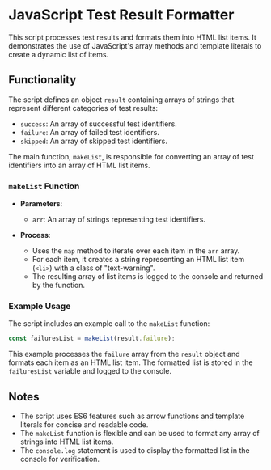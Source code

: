 # JavaScript Test Result Formatter

This script processes test results and formats them into HTML list items. It demonstrates the use of JavaScript's array methods and template literals to create a dynamic list of items.

## Functionality

The script defines an object `result` containing arrays of strings that represent different categories of test results:

- `success`: An array of successful test identifiers.
- `failure`: An array of failed test identifiers.
- `skipped`: An array of skipped test identifiers.

The main function, `makeList`, is responsible for converting an array of test identifiers into an array of HTML list items.

### `makeList` Function

- **Parameters**: 
  - `arr`: An array of strings representing test identifiers.

- **Process**:
  - Uses the `map` method to iterate over each item in the `arr` array.
  - For each item, it creates a string representing an HTML list item (`<li>`) with a class of "text-warning".
  - The resulting array of list items is logged to the console and returned by the function.

### Example Usage

The script includes an example call to the `makeList` function:


```javascript
const failuresList = makeList(result.failure);
```

This example processes the `failure` array from the `result` object and formats each item as an HTML list item. The formatted list is stored in the `failuresList` variable and logged to the console.

## Notes

- The script uses ES6 features such as arrow functions and template literals for concise and readable code.
- The `makeList` function is flexible and can be used to format any array of strings into HTML list items.
- The `console.log` statement is used to display the formatted list in the console for verification.